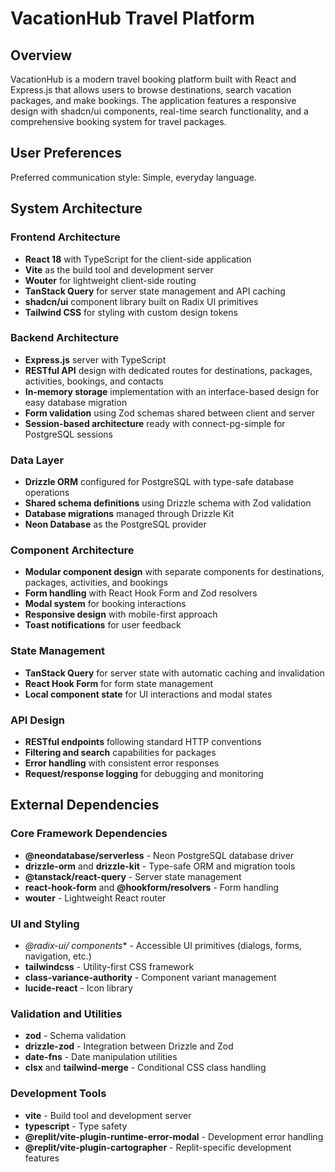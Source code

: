 # VacationHub Travel Platform

## Overview

VacationHub is a modern travel booking platform built with React and Express.js that allows users to browse destinations, search vacation packages, and make bookings. The application features a responsive design with shadcn/ui components, real-time search functionality, and a comprehensive booking system for travel packages.

## User Preferences

Preferred communication style: Simple, everyday language.

## System Architecture

### Frontend Architecture
- **React 18** with TypeScript for the client-side application
- **Vite** as the build tool and development server
- **Wouter** for lightweight client-side routing
- **TanStack Query** for server state management and API caching
- **shadcn/ui** component library built on Radix UI primitives
- **Tailwind CSS** for styling with custom design tokens

### Backend Architecture
- **Express.js** server with TypeScript
- **RESTful API** design with dedicated routes for destinations, packages, activities, bookings, and contacts
- **In-memory storage** implementation with an interface-based design for easy database migration
- **Form validation** using Zod schemas shared between client and server
- **Session-based architecture** ready with connect-pg-simple for PostgreSQL sessions

### Data Layer
- **Drizzle ORM** configured for PostgreSQL with type-safe database operations
- **Shared schema definitions** using Drizzle schema with Zod validation
- **Database migrations** managed through Drizzle Kit
- **Neon Database** as the PostgreSQL provider

### Component Architecture
- **Modular component design** with separate components for destinations, packages, activities, and bookings
- **Form handling** with React Hook Form and Zod resolvers
- **Modal system** for booking interactions
- **Responsive design** with mobile-first approach
- **Toast notifications** for user feedback

### State Management
- **TanStack Query** for server state with automatic caching and invalidation
- **React Hook Form** for form state management
- **Local component state** for UI interactions and modal states

### API Design
- **RESTful endpoints** following standard HTTP conventions
- **Filtering and search** capabilities for packages
- **Error handling** with consistent error responses
- **Request/response logging** for debugging and monitoring

## External Dependencies

### Core Framework Dependencies
- **@neondatabase/serverless** - Neon PostgreSQL database driver
- **drizzle-orm** and **drizzle-kit** - Type-safe ORM and migration tools
- **@tanstack/react-query** - Server state management
- **react-hook-form** and **@hookform/resolvers** - Form handling
- **wouter** - Lightweight React router

### UI and Styling
- **@radix-ui/* components** - Accessible UI primitives (dialogs, forms, navigation, etc.)
- **tailwindcss** - Utility-first CSS framework
- **class-variance-authority** - Component variant management
- **lucide-react** - Icon library

### Validation and Utilities
- **zod** - Schema validation
- **drizzle-zod** - Integration between Drizzle and Zod
- **date-fns** - Date manipulation utilities
- **clsx** and **tailwind-merge** - Conditional CSS class handling

### Development Tools
- **vite** - Build tool and development server
- **typescript** - Type safety
- **@replit/vite-plugin-runtime-error-modal** - Development error handling
- **@replit/vite-plugin-cartographer** - Replit-specific development features